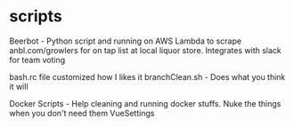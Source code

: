 # scripts
Beerbot - Python script and running on AWS Lambda to scrape anbl.com/growlers for on tap list at local liquor store.
Integrates with slack for team voting 

bash.rc file customized how I likes it
branchClean.sh - Does what you think it will 

Docker Scripts - Help cleaning and running docker stuffs. Nuke the things when you don't need them 
VueSettings 

